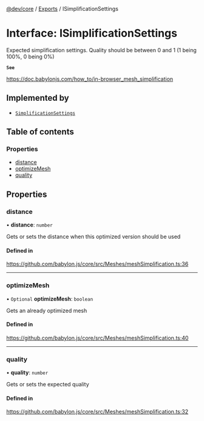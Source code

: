 [@dev/core](../README.md) / [Exports](../modules.md) / ISimplificationSettings

# Interface: ISimplificationSettings

Expected simplification settings.
Quality should be between 0 and 1 (1 being 100%, 0 being 0%)

**`See`**

https://doc.babylonjs.com/how_to/in-browser_mesh_simplification

## Implemented by

- [`SimplificationSettings`](../classes/SimplificationSettings.md)

## Table of contents

### Properties

- [distance](ISimplificationSettings.md#distance)
- [optimizeMesh](ISimplificationSettings.md#optimizemesh)
- [quality](ISimplificationSettings.md#quality)

## Properties

### distance

• **distance**: `number`

Gets or sets the distance when this optimized version should be used

#### Defined in

https://github.com/babylon.js/core/src/Meshes/meshSimplification.ts:36

___

### optimizeMesh

• `Optional` **optimizeMesh**: `boolean`

Gets an already optimized mesh

#### Defined in

https://github.com/babylon.js/core/src/Meshes/meshSimplification.ts:40

___

### quality

• **quality**: `number`

Gets or sets the expected quality

#### Defined in

https://github.com/babylon.js/core/src/Meshes/meshSimplification.ts:32

